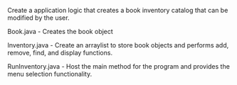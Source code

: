 Create a application logic that creates a book inventory catalog that can be modified by the user. 

Book.java - Creates the book object

Inventory.java - Create an arraylist to store book objects and performs add, remove, find, and display functions.

RunInventory.java - Host the main method for the program and provides the menu selection functionality.
